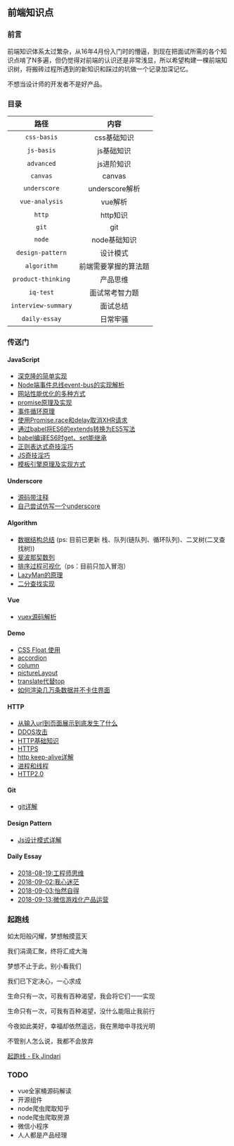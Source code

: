 ## 前端知识点

### 前言

前端知识体系太过繁杂，从16年4月份入门时的懵逼，到现在把面试所需的各个知识点啃了N多遍，但仍觉得对前端的认识还是非常浅显，所以希望构建一棵前端知识树，将搬砖过程所遇到的新知识和踩过的坑做一个记录加深记忆。

不想当设计师的开发者不是好产品。

### 目录

| 路径 | 内容 |
| :---: | :---: |
| `css-basis` | css基础知识 |
| `js-basis` | js基础知识 |
| `advanced` | js进阶知识 |
| `canvas` | canvas |
| `underscore` | underscore解析 |
| `vue-analysis` | vue解析 |
| `http` | http知识 |
| `git` | git |
| `node` | node基础知识 |
| `design-pattern` | 设计模式 |
| `algorithm` | 前端需要掌握的算法题 |
| `product-thinking` | 产品思维 |
| `iq-test` | 面试常考智力题 |
| `interview-summary` | 面试总结 |
| `daily-essay` | 日常牢骚 |

### 传送门
#### JavaScript
- [深克隆的简单实现](https://github.com/careteenL/webFEDeveloper/blob/master/Front-end-knowledge/advanced/20180507-deepClone.js)
- [Node端事件总线event-bus的实现解析](https://github.com/careteenL/webFEDeveloper/blob/master/Front-end-knowledge/advanced/20180507-event-emitter.js)
- [网站性能优化的多种方式](https://github.com/careteenL/webFEDeveloper/blob/master/Front-end-knowledge/advanced/20180613-wpo.md)
- [promise原理及实现](https://github.com/careteenL/webFEDeveloper/blob/master/Front-end-knowledge/advanced/20180614-promise.md)
- [事件循环原理](https://github.com/careteenL/webFEDeveloper/blob/master/Front-end-knowledge/advanced/20180616-event-loop.md)
- [使用Promise.race和delay取消XHR请求](https://github.com/careteenL/webFEDeveloper/blob/master/Front-end-knowledge/advanced/20180616-promise-cancel-xhr.md)
- [通过babel将ES6的extends转换为ES5写法](https://github.com/careteenL/webFEDeveloper/blob/master/Front-end-knowledge/advanced/20180619-babel_transform_es6_extends_to_es5.js)
- [babel编译ES6时get、set能继承](https://github.com/careteenL/webFEDeveloper/blob/master/Front-end-knowledge/advanced/20180619-static_get_set_can_extend.js)
- [正则表达式奇技淫巧](https://github.com/careteenL/webFEDeveloper/blob/master/Front-end-knowledge/advanced/20180627-RegExp.md)
- [JS奇技淫巧](https://github.com/careteenL/webFEDeveloper/blob/master/Front-end-knowledge/advanced/20180724-js_skill.md)
- [模板引擎原理及实现方式](https://github.com/careteenL/webFEDeveloper/blob/master/Front-end-knowledge/advanced/20180801-template_engine.md)

#### Underscore
- [源码带注释](https://github.com/careteenL/webFEDeveloper/blob/master/Front-end-knowledge/underscore/20180902-underscore_1.8.3_analysis.js)
- [自己尝试仿写一个underscore](https://github.com/careteenL/webFEDeveloper/blob/master/Front-end-knowledge/underscore/20180904-ctUtil.js)

#### Algorithm

- [数据结构总结](https://github.com/careteenL/webFEDeveloper/blob/master/Front-end-knowledge/algorithm/20180611-algorithm-summary.md) (ps: 目前已更新 栈、队列(链队列、循环队列)、二叉树(二叉查找树))
- [斐波那契数列](https://github.com/careteenL/webFEDeveloper/blob/master/Front-end-knowledge/algorithm/20180627-fibonacci_sequence.md)
- [排序过程可视化](https://github.com/careteenL/webFEDeveloper/blob/master/Front-end-knowledge/algorithm/20180910-sort_visualization.md)（ps：目前只加入冒泡）
- [LazyMan的原理](https://github.com/careteenL/webFEDeveloper/blob/master/Front-end-knowledge/algorithm/20180911-lazy_man.md)
- [二分查找实现](https://github.com/careteenL/webFEDeveloper/blob/master/Front-end-knowledge/algorithm/20180911-bin_search.js)

#### Vue

- [vuex源码解析](https://github.com/careteenL/webFEDeveloper/tree/master/Front-end-knowledge/vue-analysis/20180618-vuex-analysis.md)

#### Demo

- [CSS Float 使用](https://github.com/careteenL/webFEDeveloper/blob/master/Front-end-knowledge/demo/20161226divcss.html)
- [accordion](https://github.com/careteenL/webFEDeveloper/blob/master/Front-end-knowledge/demo/20170110accordion.html)
- [column](https://github.com/careteenL/webFEDeveloper/blob/master/Front-end-knowledge/demo/20170208column.html)
- [pictureLayout](https://github.com/careteenL/webFEDeveloper/blob/master/Front-end-knowledge/demo/20170226pictureLayout.html)
- [translate代替top](https://github.com/careteenL/webFEDeveloper/blob/master/Front-end-knowledge/demo/20180914-translate.html)
- [如何渲染几万条数据并不卡住界面](https://github.com/careteenL/webFEDeveloper/blob/master/Front-end-knowledge/demo/20180914-requestAnimationFrame.html)

#### HTTP

- [从输入url到页面展示到底发生了什么](https://github.com/careteenL/webFEDeveloper/tree/master/Front-end-knowledge/http/20180509-url-loading-process.md)
- [DDOS攻击](https://github.com/careteenL/webFEDeveloper/blob/master/Front-end-knowledge/http/20180618-ddos.md)
- [HTTP基础知识](https://github.com/careteenL/webFEDeveloper/blob/master/Front-end-knowledge/http/20180618-http-basis.md)
- [HTTPS](https://github.com/careteenL/webFEDeveloper/blob/master/Front-end-knowledge/http/20180619-https.md)
- [http keep-alive详解](https://github.com/careteenL/webFEDeveloper/blob/master/Front-end-knowledge/http/20180619-keep-alive.md)
- [进程和线程](https://github.com/careteenL/webFEDeveloper/blob/master/Front-end-knowledge/http/20180619-processes-and-threads.md)
- [HTTP2.0](https://github.com/careteenL/webFEDeveloper/blob/master/Front-end-knowledge/http/201809013-http_2.0.md)

#### Git
- [git详解](https://github.com/careteenL/webFEDeveloper/blob/master/Front-end-knowledge/git/20180521-git.md)


#### Design Pattern

- [Js设计模式详解](https://github.com/careteenL/webFEDeveloper/blob/master/Front-end-knowledge/design-pattern)

#### Daily Essay

- [2018-08-19:工程师思维](https://github.com/careteenL/webFEDeveloper/blob/master/Front-end-knowledge/daily-essay/20180819-study.md)
- [2018-09-02:我心迷茫](https://github.com/careteenL/webFEDeveloper/blob/master/Front-end-knowledge/daily-essay/20180902-I_lost_my_heart.md)
- [2018-09-03:怡然自得](https://github.com/careteenL/webFEDeveloper/blob/master/Front-end-knowledge/daily-essay/20180903-Happy_and_pleased_with_myself.md)
- [2018-09-13:微信游戏化产品运营](https://github.com/careteenL/webFEDeveloper/blob/master/Front-end-knowledge/daily-essay/20180913-wx_gamification_of_product_operation.md)

### 起跑线

如太阳般闪耀，梦想触摸蓝天

我们涓滴汇聚，终将汇成大海

梦想不止于此，别小看我们

我们已下定决心，一心求成

生命只有一次，可我有百种渴望，我会将它们一一实现

生命只有一次，可我有百种渴望，没什么能阻止我前行

今夜如此美好，幸福却依然遥远，我在黑暗中寻找光明

不管别人怎么说，我都不会放弃

[起跑线 - Ek Jindari](https://music.163.com/#/song?id=549941354)

### TODO

- vue全家桶源码解读
- 开源组件
- node爬虫爬取知乎
- node爬虫爬取房源
- 微信小程序
- 人人都是产品经理
